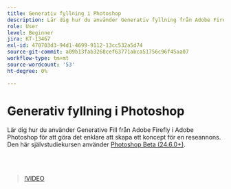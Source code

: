```yaml
---
title: Generativ fyllning i Photoshop
description: Lär dig hur du använder Generativ fyllning från Adobe Firefly
role: User
level: Beginner
jira: KT-13467
exl-id: 470703d3-94d1-4699-9112-13cc532a5d74
source-git-commit: a09b13fab3268cef63771abca51756c96f45aa07
workflow-type: tm+mt
source-wordcount: '53'
ht-degree: 0%

---
```


# Generativ fyllning i Photoshop

Lär dig hur du använder Generative Fill från Adobe Firefly i Adobe Photoshop för att göra det enklare att skapa ett koncept för en reseannons. Den här självstudiekursen använder [Photoshop Beta (24.6.0+)](https://helpx.adobe.com/x-productkb/global/creative-cloud-beta.html).

<br> 

>[!VIDEO](https://video.tv.adobe.com/v/3420537?quality=12&learn=on&hidetitle=true)
